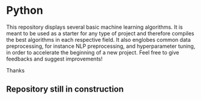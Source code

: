 # Python
This repository displays several basic machine learning algorithms. It is meant to be used as a starter for any type of project and therefore compiles the best algorithms in each respective field. It also englobes common data preprocessing, for instance NLP preprocessing, and hyperparameter tuning, in order to accelerate the beginning of a new project. Feel free to give feedbacks and suggest improvements!

Thanks

## Repository still in construction
